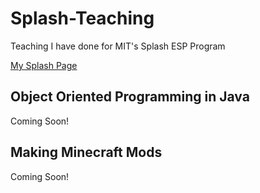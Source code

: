 # Splash-Teaching
Teaching I have done for MIT's Splash ESP Program

[My Splash Page](https://esp.mit.edu/teach/teachers/rjerue/bio.html)

## Object Oriented Programming in Java

Coming Soon!

## Making Minecraft Mods

Coming Soon!
